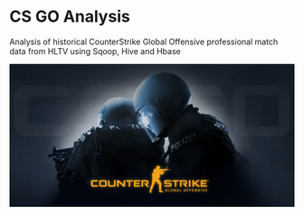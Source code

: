 # CS GO Analysis
Analysis of historical CounterStrike Global Offensive professional match data from HLTV using Sqoop, Hive and Hbase

![cs-banner](images/cs-banner.png)